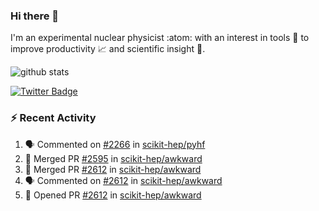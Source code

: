 ### Hi there 👋 

I'm an experimental nuclear physicist :atom: with an interest in tools :wrench: to improve productivity :chart_with_upwards_trend: and scientific insight :telescope:.

![github stats](https://github-readme-stats.vercel.app/api?username=agoose77&show_icons=true&hide_rank=true&hide_title=true&bg_color=30,e76445,904e95&text_color=efe3ec&icon_color=efe3ec)
<!--
**agoose77/agoose77** is a ✨ _special_ ✨ repository because its `README.md` (this file) appears on your GitHub profile.

Here are some ideas to get you started:

- 🔭 I’m currently working on ...
- 🌱 I’m currently learning ...
- 👯 I’m looking to collaborate on ...
- 🤔 I’m looking for help with ...
- 💬 Ask me about ...
- 📫 How to reach me: ...
- 😄 Pronouns: ...
- ⚡ Fun fact: ...
-->

[![Twitter Badge](https://img.shields.io/twitter/follow/agoose77?style=flat-square&logo=Twitter&logoColor=white&color=cornflowerblue)](https://twitter.com/agoose77)

### :zap: Recent Activity

<!--START_SECTION:activity-->
1. 🗣 Commented on [#2266](https://github.com/scikit-hep/pyhf/issues/2266#issuecomment-1665311493) in [scikit-hep/pyhf](https://github.com/scikit-hep/pyhf)
2. 🎉 Merged PR [#2595](https://github.com/scikit-hep/awkward/pull/2595) in [scikit-hep/awkward](https://github.com/scikit-hep/awkward)
3. 🎉 Merged PR [#2612](https://github.com/scikit-hep/awkward/pull/2612) in [scikit-hep/awkward](https://github.com/scikit-hep/awkward)
4. 🗣 Commented on [#2612](https://github.com/scikit-hep/awkward/pull/2612#issuecomment-1665238664) in [scikit-hep/awkward](https://github.com/scikit-hep/awkward)
5. 💪 Opened PR [#2612](https://github.com/scikit-hep/awkward/pull/2612) in [scikit-hep/awkward](https://github.com/scikit-hep/awkward)
<!--END_SECTION:activity-->
